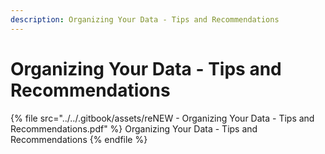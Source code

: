 ```yaml
---
description: Organizing Your Data - Tips and Recommendations
---
```


# Organizing Your Data - Tips and Recommendations



{% file src="../../.gitbook/assets/reNEW - Organizing Your Data - Tips and Recommendations.pdf" %}
Organizing Your Data - Tips and Recommendations
{% endfile %}
